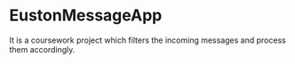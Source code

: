# EustonMessageApp

It is a coursework project which filters the incoming messages and process them accordingly.
